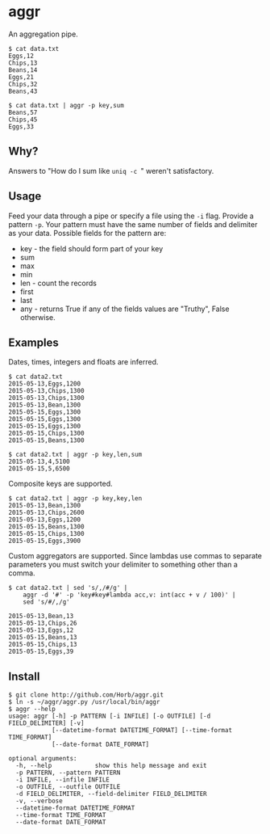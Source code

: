 # aggr

An aggregation pipe.

    $ cat data.txt
    Eggs,12
    Chips,13
    Beans,14
    Eggs,21
    Chips,32
    Beans,43

    $ cat data.txt | aggr -p key,sum
    Beans,57
    Chips,45
    Eggs,33

## Why?

Answers to "How do I sum like `uniq -c `" weren't satisfactory.

## Usage

Feed your data through a pipe or specify a file using the `-i` flag. Provide a pattern `-p`. Your pattern must have the same number of fields and delimiter as your data. Possible fields for the pattern are:

* key - the field should form part of your key
* sum
* max
* min
* len - count the records
* first
* last
* any - returns True if any of the fields values are "Truthy", False otherwise.

## Examples

Dates, times, integers and floats are inferred.

    $ cat data2.txt
    2015-05-13,Eggs,1200
    2015-05-13,Chips,1300
    2015-05-13,Chips,1300
    2015-05-13,Bean,1300
    2015-05-15,Eggs,1300
    2015-05-15,Eggs,1300
    2015-05-15,Eggs,1300
    2015-05-15,Chips,1300
    2015-05-15,Beans,1300

    $ cat data2.txt | aggr -p key,len,sum
    2015-05-13,4,5100
    2015-05-15,5,6500

Composite keys are supported.

    $ cat data2.txt | aggr -p key,key,len
    2015-05-13,Bean,1300
    2015-05-13,Chips,2600
    2015-05-13,Eggs,1200
    2015-05-15,Beans,1300
    2015-05-15,Chips,1300
    2015-05-15,Eggs,3900

Custom aggregators are supported. Since lambdas use commas to separate parameters you must switch your delimiter to something other than a comma.

    $ cat data2.txt | sed 's/,/#/g' |
        aggr -d '#' -p 'key#key#lambda acc,v: int(acc + v / 100)' |
        sed 's/#/,/g'

    2015-05-13,Bean,13
    2015-05-13,Chips,26
    2015-05-13,Eggs,12
    2015-05-15,Beans,13
    2015-05-15,Chips,13
    2015-05-15,Eggs,39

## Install

    $ git clone http://github.com/Horb/aggr.git
    $ ln -s ~/aggr/aggr.py /usr/local/bin/aggr 
    $ aggr --help
    usage: aggr [-h] -p PATTERN [-i INFILE] [-o OUTFILE] [-d FIELD_DELIMITER] [-v]
                [--datetime-format DATETIME_FORMAT] [--time-format TIME_FORMAT]
                [--date-format DATE_FORMAT]

    optional arguments:
      -h, --help            show this help message and exit
      -p PATTERN, --pattern PATTERN
      -i INFILE, --infile INFILE
      -o OUTFILE, --outfile OUTFILE
      -d FIELD_DELIMITER, --field-delimiter FIELD_DELIMITER
      -v, --verbose
      --datetime-format DATETIME_FORMAT
      --time-format TIME_FORMAT
      --date-format DATE_FORMAT
